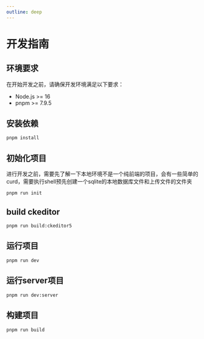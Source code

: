 ```yaml
---
outline: deep
---
```

# 开发指南

## 环境要求
在开始开发之前，请确保开发环境满足以下要求：

- Node.js >= 16
- pnpm >= 7.9.5

## 安装依赖
```shell
pnpm install
```

## 初始化项目
进行开发之前，需要先了解一下本地环境不是一个纯前端的项目，会有一些简单的curd，需要执行shell预先创建一个sqlite的本地数据库文件和上传文件的文件夹
```shell
pnpm run init
```

## build ckeditor
```shell
pnpm run build:ckeditor5
```

## 运行项目
```shell
pnpm run dev
```

## 运行server项目
```shell
pnpm run dev:server
```


## 构建项目
```shell
pnpm run build
```
